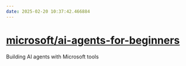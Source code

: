 ```yaml
---
date: 2025-02-20 10:37:42.466884
---
```


# [microsoft/ai-agents-for-beginners](https://github.com/microsoft/ai-agents-for-beginners)

Building AI agents with Microsoft tools